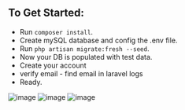 ## To Get Started:
- Run `composer install`.
- Create mySQL database and config the .env file.
- Run `php artisan migrate:fresh --seed`.
- Now your DB is populated with test data.
- Create your account
- verify email - find email in laravel logs
- Ready.

![image](https://github.com/beelalamin/laravel-notes-crud/assets/42135526/19efbcca-0f73-4b38-9bb5-53f28c694d91)
![image](https://github.com/beelalamin/laravel-notes-crud/assets/42135526/700c959a-f5ca-4c4e-a87c-52f4de0a8378)
![image](https://github.com/beelalamin/laravel-notes-crud/assets/42135526/86f2dd9a-2586-4886-a178-1524ee4a0aef)



